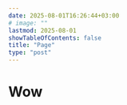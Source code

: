 ```yaml
---
date: 2025-08-01T16:26:44+03:00
# image: ""
lastmod: 2025-08-01
showTableOfContents: false
title: "Page"
type: "post"
---
```


# Wow
